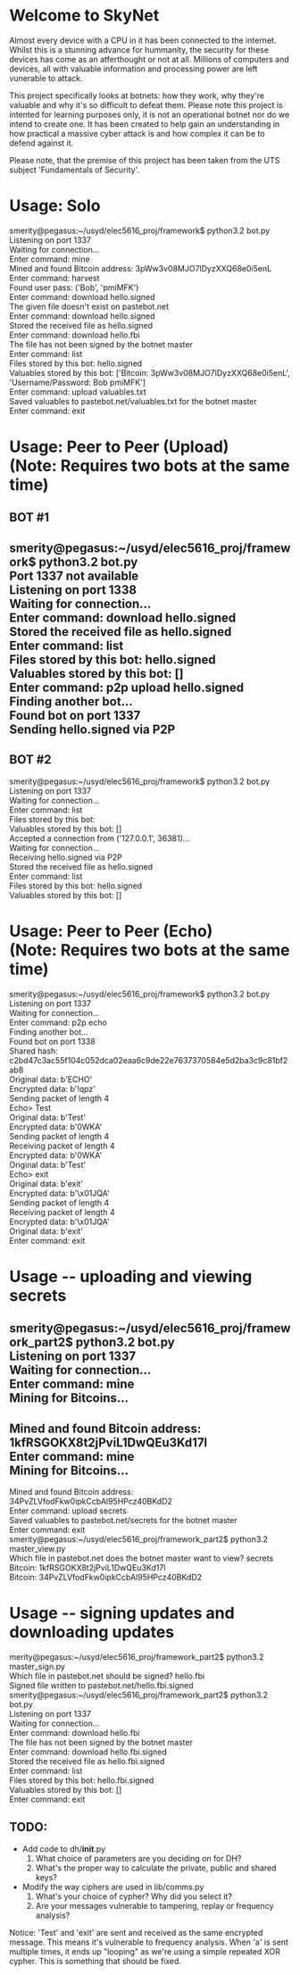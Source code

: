 Welcome to SkyNet
=================
Almost every device with a CPU in it has been connected to the internet. Whilst this is a 
stunning advance for hummanity, the security for these devices has come as an atferthought or not 
at all. Millions of computers and devices, all with valuable information and processing power 
are left vunerable to attack.

This project specifically looks at botnets: how they work, why they're valuable and why it's so 
difficult to defeat them.
Please note this project is intented for learning purposes only, it is not an operational botnet nor do 
we intend to create one. It has been created to help gain an understanding in how practical a massive cyber 
attack is and how complex it can be to defend against it.

Please note, that the premise of this project has been taken from the UTS subject 'Fundamentals of Security'.


Usage: Solo
===========
smerity@pegasus:~/usyd/elec5616_proj/framework$ python3.2 bot.py <br />
Listening on port 1337 <br />
Waiting for connection... <br />
Enter command: mine <br />
Mined and found Bitcoin address: 3pWw3v08MJO7lDyzXXQ68e0i5enL <br />
Enter command: harvest <br />
Found user pass: ('Bob', 'pmiMFK') <br />
Enter command: download hello.signed <br />
The given file doesn't exist on pastebot.net <br />
Enter command: download hello.signed <br />
Stored the received file as hello.signed <br />
Enter command: download hello.fbi <br />
The file has not been signed by the botnet master <br />
Enter command: list <br />
Files stored by this bot: hello.signed <br />
Valuables stored by this bot: ['Bitcoin: 3pWw3v08MJO7lDyzXXQ68e0i5enL', 'Username/Password: Bob pmiMFK'] <br />
Enter command: upload valuables.txt <br />
Saved valuables to pastebot.net/valuables.txt for the botnet master <br />
Enter command: exit <br />

Usage: Peer to Peer (Upload) <br />
(Note: Requires two bots at the same time) <br />
============================
BOT #1 <br />
------
smerity@pegasus:~/usyd/elec5616_proj/framework$ python3.2 bot.py <br />
Port 1337 not available <br />
Listening on port 1338 <br />
Waiting for connection... <br />
Enter command: download hello.signed <br />
Stored the received file as hello.signed <br />
Enter command: list <br />
Files stored by this bot: hello.signed <br />
Valuables stored by this bot: [] <br />
Enter command: p2p upload hello.signed <br />
Finding another bot... <br />
Found bot on port 1337 <br />
Sending hello.signed via P2P <br />
------
BOT #2
------
smerity@pegasus:~/usyd/elec5616_proj/framework$ python3.2 bot.py <br />
Listening on port 1337 <br />
Waiting for connection... <br />
Enter command: list <br />
Files stored by this bot: <br />
Valuables stored by this bot: [] <br />
Accepted a connection from ('127.0.0.1', 36381)... <br />
Waiting for connection... <br />
Receiving hello.signed via P2P <br />
Stored the received file as hello.signed <br />
Enter command: list <br />
Files stored by this bot: hello.signed <br />
Valuables stored by this bot: [] <br />

Usage: Peer to Peer (Echo) <br />
(Note: Requires two bots at the same time) <br />
==========================
smerity@pegasus:~/usyd/elec5616_proj/framework$ python3.2 bot.py <br />
Listening on port 1337 <br />
Waiting for connection... <br />
Enter command: p2p echo <br />
Finding another bot... <br />
Found bot on port 1338 <br />
Shared hash: c2bd47c3ac55f104c052dca02eaa6c9de22e7637370584e5d2ba3c9c81bf2ab8 <br />
Original data: b'ECHO' <br />
Encrypted data: b'!qpz' <br />
Sending packet of length 4 <br />
Echo> Test <br />
Original data: b'Test' <br />
Encrypted data: b'0WKA' <br />
Sending packet of length 4 <br />
Receiving packet of length 4 <br />
Encrypted data: b'0WKA' <br />
Original data: b'Test' <br />
Echo> exit <br />
Original data: b'exit' <br />
Encrypted data: b'\x01JQA' <br />
Sending packet of length 4 <br />
Receiving packet of length 4 <br />
Encrypted data: b'\x01JQA' <br />
Original data: b'exit' <br />
Enter command: exit <br />

Usage -- uploading and viewing secrets
======================================
smerity@pegasus:~/usyd/elec5616_proj/framework_part2$ python3.2 bot.py <br />
Listening on port 1337 <br />
Waiting for connection... <br />
Enter command: mine <br />
Mining for Bitcoins... <br />
-
Mined and found Bitcoin address: 1kfRSGOKX8t2jPviL1DwQEu3Kd17l <br />
Enter command: mine <br />
Mining for Bitcoins... <br />
-
Mined and found Bitcoin address: 34PvZLVfodFkw0ipkCcbAl95HPcz40BKdD2 <br />
Enter command: upload secrets <br />
Saved valuables to pastebot.net/secrets for the botnet master <br />
Enter command: exit <br />
smerity@pegasus:~/usyd/elec5616_proj/framework_part2$ python3.2 master_view.py <br />
Which file in pastebot.net does the botnet master want to view? secrets <br />
Bitcoin: 1kfRSGOKX8t2jPviL1DwQEu3Kd17l <br />
Bitcoin: 34PvZLVfodFkw0ipkCcbAl95HPcz40BKdD2 <br />

Usage -- signing updates and downloading updates
================================================
merity@pegasus:~/usyd/elec5616_proj/framework_part2$ python3.2 master_sign.py <br />
Which file in pastebot.net should be signed? hello.fbi <br />
Signed file written to pastebot.net/hello.fbi.signed <br />
smerity@pegasus:~/usyd/elec5616_proj/framework_part2$ python3.2 bot.py <br />
Listening on port 1337 <br />
Waiting for connection... <br />
Enter command: download hello.fbi <br />
The file has not been signed by the botnet master <br />
Enter command: download hello.fbi.signed <br />
Stored the received file as hello.fbi.signed <br />
Enter command: list <br />
Files stored by this bot: hello.fbi.signed <br />
Valuables stored by this bot: [] <br />
Enter command: exit <br />



TODO:
-------------------
+ Add code to dh/__init__.py
   1. What choice of parameters are you deciding on for DH?
   2. What's the proper way to calculate the private, public and shared keys?
+ Modify the way ciphers are used in lib/comms.py
   1. What's your choice of cypher? Why did you select it?
   2. Are your messages vulnerable to tampering, replay or frequency analysis?

Notice: 'Test' and 'exit' are sent and received as the same encrypted message.
This means it's vulnerable to frequency analysis. When 'a' is sent multiple times,
it ends up "looping" as we're using a simple repeated XOR cypher.
This is something that should be fixed.
